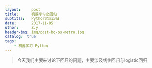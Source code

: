 ```yaml
--- 
layout:     post 
title:      机器学习之回归
subtitle:   Python实现回归
date:       2017-11-05
uthor:      Z.y 
header-img: img/post-bg-os-metro.jpg
catalog:  true
tags: 
    - 机器学习 Python
---
```




>今天我们主要来讨论下回归的问题，主要涉及线性回归与logistic回归
